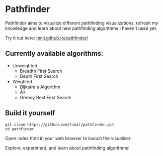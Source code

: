 # Pathfinder

Pathfinder aims to visualize different pathfinding visualizations, refresh my knowledge and learn about new pathfinding algorithms I haven't used yet.

Try it out here: [timii.github.io/pathfinder/](https://timii.github.io/pathfinder/)

## Currently available algorithms:

- Unweighted
    - Breadth First Search
    - Depth First Search
- Weighted
    - Dijkstra's Algorithm
    - A*
    - Greedy Best First Search

## Build it yourself

```shell
git clone https://github.com/timii/pathfinder.git
cd pathfinder
```

Open index.html in your web browser to launch the visualizer.

Explore, experiment, and learn about pathfinding algorithms!
